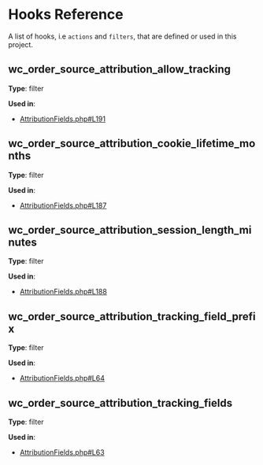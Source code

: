 # Hooks Reference

A list of hooks, i.e `actions` and `filters`, that are defined or used in this project.

## wc_order_source_attribution_allow_tracking

**Type**: filter

**Used in**:

- <a href="https://github.com/woocommerce/woocommerce-order-source-attribution/blob/main/src/Internal/AttributionFields.php#L191">AttributionFields.php#L191</a>

## wc_order_source_attribution_cookie_lifetime_months

**Type**: filter

**Used in**:

- <a href="https://github.com/woocommerce/woocommerce-order-source-attribution/blob/main/src/Internal/AttributionFields.php#L187">AttributionFields.php#L187</a>

## wc_order_source_attribution_session_length_minutes

**Type**: filter

**Used in**:

- <a href="https://github.com/woocommerce/woocommerce-order-source-attribution/blob/main/src/Internal/AttributionFields.php#L188">AttributionFields.php#L188</a>

## wc_order_source_attribution_tracking_field_prefix

**Type**: filter

**Used in**:

- <a href="https://github.com/woocommerce/woocommerce-order-source-attribution/blob/main/src/Internal/AttributionFields.php#L64">AttributionFields.php#L64</a>

## wc_order_source_attribution_tracking_fields

**Type**: filter

**Used in**:

- <a href="https://github.com/woocommerce/woocommerce-order-source-attribution/blob/main/src/Internal/AttributionFields.php#L63">AttributionFields.php#L63</a>

